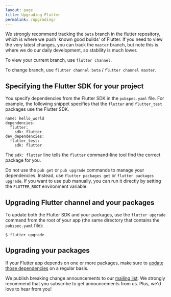```yaml
---
layout: page
title: Upgrading Flutter
permalink: /upgrading/
---
```


We strongly recommend tracking the `beta` branch in the flutter repository, which
is where we push 'known good builds' of Flutter. If you need to 
view the very latest changes, you can track the `master` branch, but note this is where
we do our daily development, so stability is much lower.

To view your current branch, use `flutter channel`.

To change branch, use `flutter channel beta` / `flutter channel master`.

## Specifying the Flutter SDK for your project

You specify dependencies from the Flutter SDK in the `pubspec.yaml` file. For
example, the following snippet specifies that the
`flutter` and `flutter_test` packages use the Flutter SDK.

```
name: hello_world
dependencies:
  flutter:
    sdk: flutter
dev_dependencies:
  flutter_test:
    sdk: flutter
```

The `sdk: flutter` line tells the `flutter` command-line tool find the
correct package for you.

Do not use the `pub get` or `pub upgrade` commands to manage your dependencies.
Instead, use `flutter packages get` or `flutter packages upgrade`. If you want to use
pub manually, you can run it directly by setting the `FLUTTER_ROOT` environment variable.

## Upgrading Flutter channel and your packages

To update both the Flutter SDK and your packages, use the `flutter upgrade`
command from the root of your app (the same directory that contains the
`pubspec.yaml` file):

```
$ flutter upgrade
```

## Upgrading your packages

If your Flutter app depends on one or more packages, make sure to
[update those dependencies](/using-packages/#updating-package-dependencies)
on a regular basis.

We publish breaking change announcements to our
[mailing list](https://groups.google.com/forum/#!forum/flutter-dev). We
strongly recommend that you subscribe to get announcements from us.
Plus, we'd love to hear from you!
